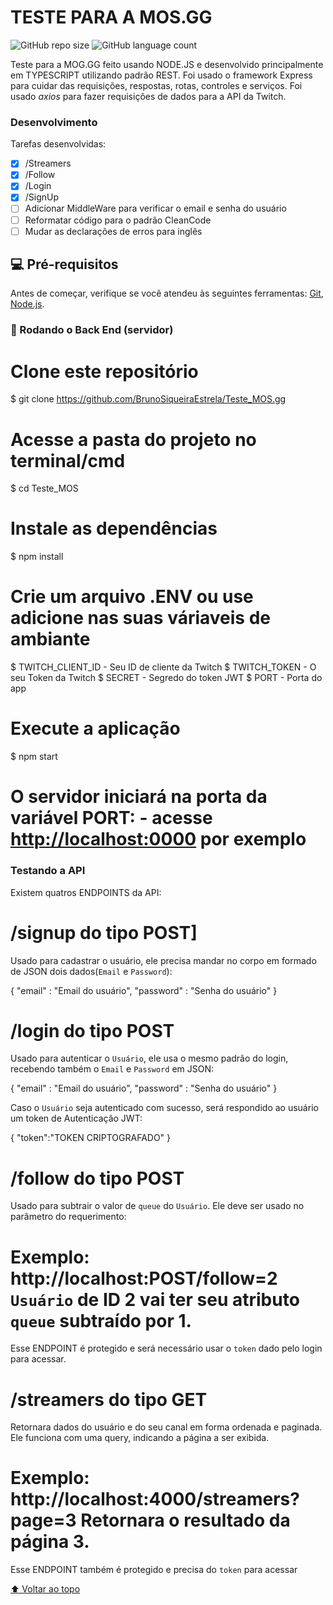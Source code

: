 # TESTE PARA A MOS.GG

<!---Esses são exemplos. Veja https://shields.io para outras pessoas ou para personalizar este conjunto de escudos. Você pode querer incluir dependências, status do projeto e informações de licença aqui--->

![GitHub repo size](https://img.shields.io/github/repo-size/iuricode/README-template?style=for-the-badge)
![GitHub language count](https://img.shields.io/github/languages/count/iuricode/README-template?style=for-the-badge)

Teste para a MOG.GG feito usando NODE.JS e desenvolvido principalmente em TYPESCRIPT utilizando padrão REST. Foi usado o framework Express para cuidar das requisições, respostas, rotas, controles e serviços. Foi usado <i> axios </i> para fazer requisições de dados para a API da Twitch.


### Desenvolvimento

Tarefas desenvolvidas:

- [x] /Streamers
- [x] /Follow
- [x] /Login
- [x] /SignUp
- [ ] Adicionar MiddleWare para verificar o email e senha do usuário
- [ ] Reformatar código para o padrão CleanCode
- [ ] Mudar as declarações de erros para inglês

## 💻 Pré-requisitos

Antes de começar, verifique se você atendeu às seguintes ferramentas:
[Git](https://git-scm.com), [Node.js](https://nodejs.org/en/).

### 🎲 Rodando o Back End (servidor)

# Clone este repositório
$ git clone <https://github.com/BrunoSiqueiraEstrela/Teste_MOS.gg>

# Acesse a pasta do projeto no terminal/cmd

$ cd Teste_MOS

# Instale as dependências
$ npm install

# Crie um arquivo .ENV ou use adicione nas suas váriaveis de ambiante
$ TWITCH_CLIENT_ID - Seu ID de cliente da Twitch
$ TWITCH_TOKEN - O seu Token da Twitch
$ SECRET - Segredo do token JWT
$ PORT -  Porta do app

# Execute a aplicação
$ npm start

# O servidor iniciará na porta da variável  PORT: - acesse <http://localhost:0000> por exemplo

### Testando a API

Existem quatros ENDPOINTS da API:

# /signup do tipo POST]
Usado para cadastrar o usuário, ele precisa mandar no corpo em formado de JSON dois dados(`Email` e `Password`):

{ 
  "email" : "Email do usuário",
  "password" : "Senha do usuário"
}

# /login do tipo POST
Usado para autenticar o `Usuário`, ele usa o mesmo padrão do login, recebendo também o `Email` e `Password` em JSON:

{ 
  "email" : "Email do usuário",
  "password" : "Senha do usuário"
}

Caso o `Usuário` seja autenticado com sucesso, será respondido ao usuário um token de Autenticação JWT:

{
"token":"TOKEN CRIPTOGRAFADO"
}

# /follow do tipo POST 

Usado para subtrair o valor de `queue` do `Usuário`. Ele deve ser usado no parâmetro do requerimento:

# Exemplo: http://localhost:POST/follow=2 `Usuário` de ID 2 vai ter seu atributo `queue` subtraído  por 1.

Esse ENDPOINT é protegido e será necessário usar o `token` dado pelo login para acessar. 


# /streamers do tipo GET

Retornara dados do usuário e do seu canal em forma ordenada e paginada. Ele funciona com uma query, indicando a página a ser exibida.

# Exemplo: http://localhost:4000/streamers?page=3 Retornara o resultado da página 3.

Esse ENDPOINT também é protegido e precisa do `token` para acessar

[⬆ Voltar ao topo](#Teste_MOS.gg)<br>

